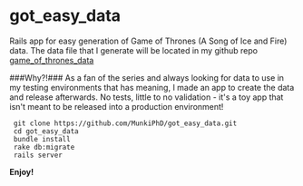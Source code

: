 got_easy_data
=============

Rails app for easy generation of Game of Thrones (A Song of Ice and Fire) data. The data file that I generate will be located in my github repo [game_of_thrones_data](https://github.com/MunkiPhD/game_of_thrones_data)

###Why?!###
As a fan of the series and always looking for data to use in my testing environments that has meaning, I made an app to create the data and release afterwards. No tests, little to no validation - it's a toy app that isn't meant to be released into a production environment!


```
 git clone https://github.com/MunkiPhD/got_easy_data.git
 cd got_easy_data
 bundle install
 rake db:migrate
 rails server
```
**Enjoy!**
